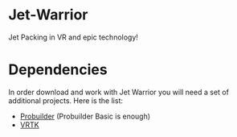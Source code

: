 # Jet-Warrior
Jet Packing in VR and epic technology!

# Dependencies
In order download and work with Jet Warrior you will need a set of additional projects. Here is the list:

* [Probuilder](https://www.assetstore.unity3d.com/en/#!/content/11919) (Probuilder Basic is enough)
* [VRTK](https://www.assetstore.unity3d.com/en/#!/content/64131)